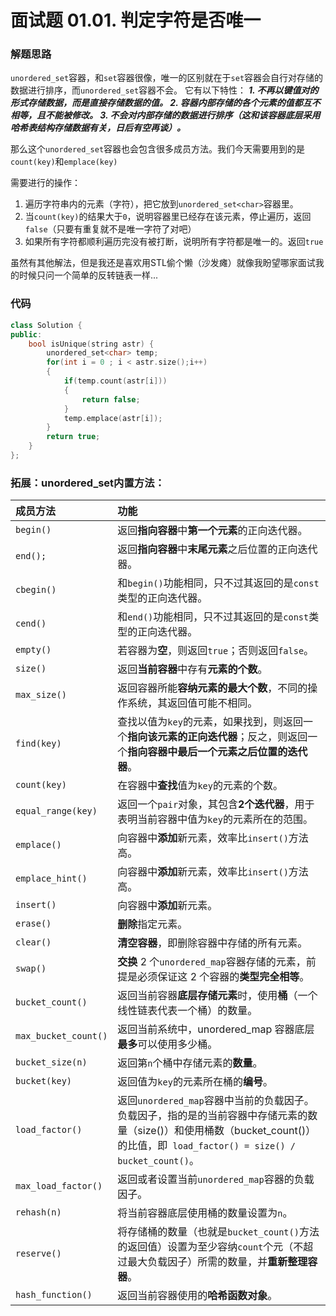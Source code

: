 # 面试题 01.01. 判定字符是否唯一

### 解题思路
` unordered_set `容器，和` set `容器很像，唯一的区别就在于` set `容器会自行对存储的数据进行排序，而` unordered_set `容器不会。
它有以下特性：
***1. 不再以键值对的形式存储数据，而是直接存储数据的值。
2. 容器内部存储的各个元素的值都互不相等，且不能被修改。
3. 不会对内部存储的数据进行排序（这和该容器底层采用哈希表结构存储数据有关，日后有空再谈）。***

那么这个`unordered_set`容器也会包含很多成员方法。我们今天需要用到的是`count(key)`和`emplace(key)`

需要进行的操作：
1. 遍历字符串内的元素（字符），把它放到`unordered_set<char>`容器里。
2. 当`count(key)`的结果大于`0`，说明容器里已经存在该元素，停止遍历，返回`false`（只要有重复就不是唯一字符了对吧）
3. 如果所有字符都顺利遍历完没有被打断，说明所有字符都是唯一的。返回`true`

虽然有其他解法，但是我还是喜欢用STL偷个懒（沙发瘫）就像我盼望哪家面试我的时候只问一个简单的反转链表一样...
### 代码

```cpp
class Solution {
public:
    bool isUnique(string astr) {
        unordered_set<char> temp;
        for(int i = 0 ; i < astr.size();i++)
        {
            if(temp.count(astr[i]))
            {
                return false;
            }
            temp.emplace(astr[i]);
        }
        return true;
    }
};
```
### 拓展：unordered_set内置方法：

| 成员方法 |	功能 |
| :---- | :---- |
| `begin()`	|返回**指向容器**中**第一个元素**的正向迭代器。|
| `end();`	|返回**指向容器**中**末尾元素**之后位置的正向迭代器。|
|`cbegin()`	|和` begin() `功能相同，只不过其返回的是` const `类型的正向迭代器。|
|`cend()`	|和` end() `功能相同，只不过其返回的是` const `类型的正向迭代器。
|`empty()`	|若容器为**空**，则返回`true`；否则返回`false`。
|`size()`	|返回**当前容器**中存有**元素的个数**。
|`max_size()`	|返回容器所能**容纳元素的最大个数**，不同的操作系统，其返回值可能不相同。
|`find(key)`	|查找以值为` key `的元素，如果找到，则返回一个**指向该元素的正向迭代器**；反之，则返回一个**指向容器中最后一个元素之后位置的迭代器**。
|`count(key)`	|在容器中**查找**值为` key `的元素的个数。
|`equal_range(key)`	|返回一个` pair `对象，其包含**2个迭代器**，用于表明当前容器中值为` key `的元素所在的范围。
|`emplace()`	|向容器中**添加**新元素，效率比` insert() `方法高。
|`emplace_hint()	`|向容器中**添加**新元素，效率比` insert() `方法高。
|`insert()`	|向容器中**添加**新元素。
|`erase()`	|**删除**指定元素。
|`clear()`	|**清空容器**，即删除容器中存储的所有元素。
|`swap()`	|**交换** 2 个` unordered_map `容器存储的元素，前提是必须保证这 2 个容器的**类型完全相等**。
|`bucket_count()`	|返回当前容器**底层存储元素**时，使用**桶**（一个线性链表代表一个桶）的数量。
|`max_bucket_count()`	|返回当前系统中，unordered_map 容器底层**最多**可以使用多少桶。
|`bucket_size(n)`	|返回第` n `个桶中存储元素的**数量**。
|`bucket(key)`	|返回值为` key `的元素所在桶的**编号**。
|`load_factor()`	|返回` unordered_map `容器中当前的负载因子。负载因子，指的是的当前容器中存储元素的数量（size()）和使用桶数（bucket_count()）的比值，即``` load_factor() = size() / bucket_count()```。|
|`max_load_factor()`	|返回或者设置当前` unordered_map `容器的负载因子。
|`rehash(n)`	|将当前容器底层使用桶的数量设置为`n`。
|`reserve()`	|将存储桶的数量（也就是` bucket_count() `方法的返回值）设置为至少容纳`count`个元（不超过最大负载因子）所需的数量，并**重新整理容器**。
|`hash_function()`	|返回当前容器使用的**哈希函数对象**。
